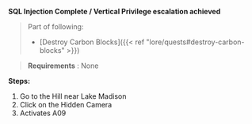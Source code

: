 **SQL Injection Complete / Vertical Privilege escalation achieved**

>Part of following:
>
>- [Destroy Carbon Blocks]({{< ref "lore/quests#destroy-carbon-blocks" >}})

>**Requirements** : None

**Steps:**

1. Go to the Hill near Lake Madison
2. Click on the Hidden Camera
  1. Activates A09
